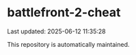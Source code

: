 # battlefront-2-cheat

Last updated: 2025-06-12 11:35:28

This repository is automatically maintained.
